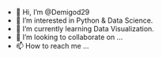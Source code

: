 - 👋 Hi, I’m @Demigod29
- 👀 I’m interested in Python & Data Science.
- 🌱 I’m currently learning Data Visualization.
- 💞️ I’m looking to collaborate on ...
- 📫 How to reach me ...

<!---
Demigod29/Demigod29 is a ✨ special ✨ repository because its `README.md` (this file) appears on your GitHub profile.
You can click the Preview link to take a look at your changes.
--->
